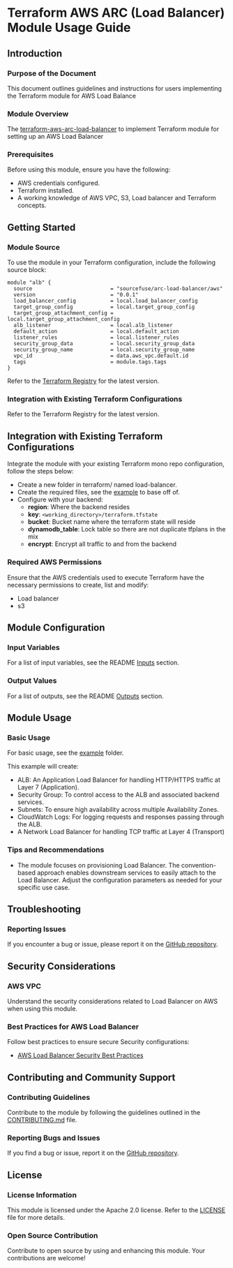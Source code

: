 # Terraform AWS ARC (Load Balancer) Module Usage Guide

## Introduction

### Purpose of the Document

This document outlines guidelines and instructions for users implementing the Terraform module for AWS Load Balance

### Module Overview

The [terraform-aws-arc-load-balancer](https://github.com/sourcefuse/terraform-aws-arc-load-balancer) to implement Terraform module for setting up an AWS Load Balancer

### Prerequisites

Before using this module, ensure you have the following:

- AWS credentials configured.
- Terraform installed.
- A working knowledge of AWS VPC, S3, Load balancer and Terraform concepts.

## Getting Started

### Module Source

To use the module in your Terraform configuration, include the following source block:

```hcl
module "alb" {
  source                         = "sourcefuse/arc-load-balancer/aws"
  version                        = "0.0.1"
  load_balancer_config           = local.load_balancer_config
  target_group_config            = local.target_group_config
  target_group_attachment_config = local.target_group_attachment_config
  alb_listener                   = local.alb_listener
  default_action                 = local.default_action
  listener_rules                 = local.listener_rules
  security_group_data            = local.security_group_data
  security_group_name            = local.security_group_name
  vpc_id                         = data.aws_vpc.default.id
  tags                           = module.tags.tags
}
```

Refer to the [Terraform Registry](https://registry.terraform.io/modules/sourcefuse/arc-load-balancer/aws/latest) for the latest version.

### Integration with Existing Terraform Configurations

Refer to the Terraform Registry for the latest version.

## Integration with Existing Terraform Configurations
Integrate the module with your existing Terraform mono repo configuration, follow the steps below:

- Create a new folder in terraform/ named load-balancer.
- Create the required files, see the [example](https://github.com/sourcefuse/terraform-aws-arc-load-balancer/tree/main/example)
to base off of.
- Configure with your backend:
   - **region**: Where the backend resides
    - **key**: `<working_directory>/terraform.tfstate`
    - **bucket**: Bucket name where the terraform state will reside
    - **dynamodb_table**: Lock table so there are not duplicate tfplans in the mix
    - **encrypt**: Encrypt all traffic to and from the backend

### Required AWS Permissions

Ensure that the AWS credentials used to execute Terraform have the necessary permissions to create, list and modify:

- Load balancer
- s3


## Module Configuration

### Input Variables

For a list of input variables, see the README [Inputs](https://github.com/sourcefuse/terraform-aws-arc-load-balancer#inputs)  section.

### Output Values

For a list of outputs, see the README [Outputs](https://github.com/sourcefuse/terraform-aws-arc-load-balancer?tab=readme-ov-file#outputs) section.

## Module Usage

### Basic Usage

For basic usage, see the [example](https://github.com/sourcefuse/terraform-aws-arc-load-balancer/tree/main/example) folder.

This example will create:

- ALB: An Application Load Balancer for handling HTTP/HTTPS traffic at Layer 7 (Application).
- Security Group: To control access to the ALB and associated backend services.
- Subnets: To ensure high availability across multiple Availability Zones.
- CloudWatch Logs: For logging requests and responses passing through the ALB.
- A Network Load Balancer for handling TCP traffic at Layer 4 (Transport)

### Tips and Recommendations

- The module focuses on provisioning Load Balancer. The convention-based approach enables downstream services to easily attach to the Load Balancer. Adjust the configuration parameters as needed for your specific use case.

## Troubleshooting

### Reporting Issues

If you encounter a bug or issue, please report it on the [GitHub repository](https://github.com/sourcefuse/terraform-aws-arc-load-balancer/issues).

## Security Considerations

### AWS VPC

Understand the security considerations related to Load Balancer on AWS when using this module.

### Best Practices for AWS Load Balancer

Follow best practices to ensure secure Security configurations:

- [AWS Load Balancer Security Best Practices]()

## Contributing and Community Support

### Contributing Guidelines

Contribute to the module by following the guidelines outlined in the [CONTRIBUTING.md](https://github.com/sourcefuse/terraform-aws-arc-load-balancer/blob/main/CONTRIBUTING.md) file.

### Reporting Bugs and Issues

If you find a bug or issue, report it on the [GitHub repository](https://github.com/sourcefuse/terraform-aws-arc-load-balancer/issues).

## License

### License Information

This module is licensed under the Apache 2.0 license. Refer to the [LICENSE](https://github.com/sourcefuse/terraform-aws-arc-load-balancer/blob/main/LICENSE) file for more details.

### Open Source Contribution

Contribute to open source by using and enhancing this module. Your contributions are welcome!
